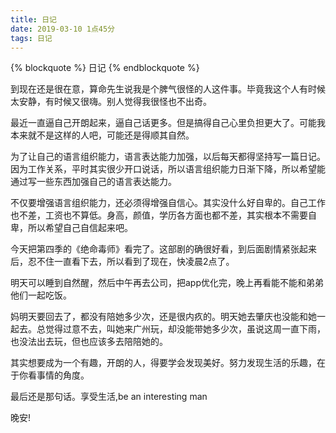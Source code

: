```yaml
---
title: 日记
date: 2019-03-10 1点45分
tags: 日记
---
```

{% blockquote %}
日记
{% endblockquote %}
<!-- more -->
到现在还是很在意，算命先生说我是个脾气很怪的人这件事。毕竟我这个人有时候太安静，有时候又很嗨。别人觉得我很怪也不出奇。

最近一直逼自己开朗起来，逼自己话更多。但是搞得自己心里负担更大了。可能我本来就不是这样的人吧，可能还是得顺其自然。

为了让自己的语言组织能力，语言表达能力加强，以后每天都得坚持写一篇日记。因为工作关系，平时其实很少开口说话，所以语言组织能力日渐下降，所以希望能通过写一些东西加强自己的语言表达能力。

不仅要增强语言组织能力，还必须得增强自信心。其实没什么好自卑的。自己工作也不差，工资也不算低。身高，颜值，学历各方面也都不差，其实根本不需要自卑，所以希望自己自信起来吧。

今天把第四季的《绝命毒师》看完了。这部剧的确很好看，到后面剧情紧张起来后，忍不住一直看下去，所以看到了现在，快凌晨2点了。

明天可以睡到自然醒，然后中午再去公司，把app优化完，晚上再看能不能和弟弟他们一起吃饭。

妈明天要回去了，都没有陪她多少次，还是很内疚的。明天她去肇庆也没能和她一起去。总觉得过意不去，叫她来广州玩，却没能带她多少次，虽说这周一直下雨，也没法出去玩，但也应该多去陪陪她的。

其实想要成为一个有趣，开朗的人，得要学会发现美好。努力发现生活的乐趣，在于你看事情的角度。

最后还是那句话。享受生活,be an interesting man

晚安!